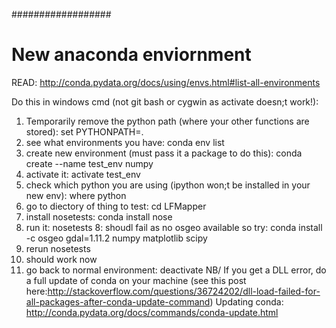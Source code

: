 ##################
# New anaconda enviornment

READ: http://conda.pydata.org/docs/using/envs.html#list-all-environments

Do this in windows cmd (not git bash or cygwin as activate doesn;t work!):

1. Temporarily remove the python path (where your other functions are stored):
set PYTHONPATH=.
2. see what environments you have: conda env list
3. create new environment (must pass it a package to do this):
conda create --name test_env numpy
4. activate it: activate test_env
5. check which python you are using (ipython won;t be installed in your new env): where python 
5. go to diectory of thing to test: cd LFMapper
6. install nosetests: conda install nose
7. run it: nosetests
8: shoudl fail as no osgeo available so try:
conda install -c osgeo gdal=1.11.2 numpy matplotlib scipy
9. rerun nosetests
10. should work now
11. go back to normal environment: deactivate 
NB/ If you get a DLL error, do a full update of conda on your machine (see this post here:http://stackoverflow.com/questions/36724202/dll-load-failed-for-all-packages-after-conda-update-command)
Updating conda: http://conda.pydata.org/docs/commands/conda-update.html